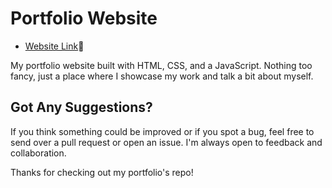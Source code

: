 # Portfolio Website

- <a href="https://mzafarm.github.io/Portfolio/">Website Link</a>🔗

My portfolio website built with HTML, CSS, and a JavaScript. Nothing too fancy, just a place where I showcase my work and talk a bit about myself.

## Got Any Suggestions?

If you think something could be improved or if you spot a bug, feel free to send over a pull request or open an issue. I'm always open to feedback and collaboration.

Thanks for checking out my portfolio's repo!
